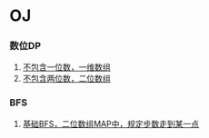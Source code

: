 # OJ

### 数位DP
1. [不包含一位数，一维数组](src/DigitDp/simple1D.c)
2. [不包含两位数，二位数组](src/DigitDp/continuousNum2D.cpp)

### BFS
1. [基础BFS，二位数组MAP中，规定步数走到某一点](src/BFS/simpleBFS.cpp)
